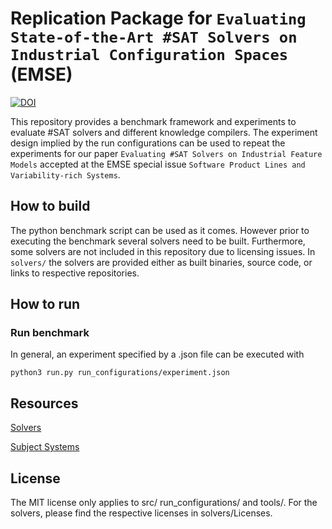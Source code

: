 # Replication Package for `Evaluating State-of-the-Art #SAT Solvers on Industrial Configuration Spaces` (EMSE)
[![DOI](https://zenodo.org/badge/342821849.svg)](https://zenodo.org/badge/latestdoi/342821849)



This repository provides a benchmark framework and experiments to evaluate #SAT solvers and different knowledge compilers. The experiment design implied by the run configurations can be used to repeat the experiments for our paper `Evaluating #SAT Solvers on Industrial Feature Models` accepted at the EMSE special issue `Software Product Lines and Variability-rich Systems`.


## How to build

The python benchmark script can be used as it comes.
However prior to executing the benchmark several solvers need to be built. Furthermore, some solvers are not included in this repository due to licensing issues. 
In `solvers/` the solvers are provided either as built binaries, source code, or links to respective repositories.

## How to run

### Run benchmark
In general, an experiment specified by a .json file can be executed with

```
python3 run.py run_configurations/experiment.json
```

## Resources

[Solvers](https://github.com/SoftVarE-Group/emse-evaluation-sharpsat/tree/main/solvers)

[Subject Systems](https://github.com/SoftVarE-Group/emse-evaluation-sharpsat/tree/main/cnf)

## License

The MIT license only applies to src/ run_configurations/ and tools/.
For the solvers, please find the respective licenses in solvers/Licenses. 
